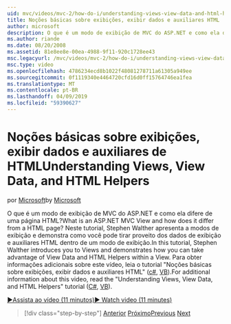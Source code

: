 ```yaml
---
uid: mvc/videos/mvc-2/how-do-i/understanding-views-view-data-and-html-helpers
title: Noções básicas sobre exibições, exibir dados e auxiliares HTML | Microsoft Docs
author: microsoft
description: O que é um modo de exibição de MVC do ASP.NET e como ela difere de uma página HTML? Neste tutorial, Stephen Walther apresenta exibições e demonstra como você pode t...
ms.author: riande
ms.date: 08/20/2008
ms.assetid: 81e8ee8e-00ea-4988-9f11-920c1728ee43
msc.legacyurl: /mvc/videos/mvc-2/how-do-i/understanding-views-view-data-and-html-helpers
msc.type: video
ms.openlocfilehash: 4786234ecd8b1022f48081278711a61305a949ee
ms.sourcegitcommit: 0f1119340e4464720cfd16d0ff15764746ea1fea
ms.translationtype: MT
ms.contentlocale: pt-BR
ms.lasthandoff: 04/09/2019
ms.locfileid: "59390627"
---
```

# <a name="understanding-views-view-data-and-html-helpers"></a><span data-ttu-id="50c52-104">Noções básicas sobre exibições, exibir dados e auxiliares de HTML</span><span class="sxs-lookup"><span data-stu-id="50c52-104">Understanding Views, View Data, and HTML Helpers</span></span>

<span data-ttu-id="50c52-105">por [Microsoft](https://github.com/microsoft)</span><span class="sxs-lookup"><span data-stu-id="50c52-105">by [Microsoft](https://github.com/microsoft)</span></span>

<span data-ttu-id="50c52-106">O que é um modo de exibição de MVC do ASP.NET e como ela difere de uma página HTML?</span><span class="sxs-lookup"><span data-stu-id="50c52-106">What is an ASP.NET MVC View and how does it differ from a HTML page?</span></span> <span data-ttu-id="50c52-107">Neste tutorial, Stephen Walther apresenta a modos de exibição e demonstra como você pode tirar proveito dos dados de exibição e auxiliares HTML dentro de um modo de exibição.</span><span class="sxs-lookup"><span data-stu-id="50c52-107">In this tutorial, Stephen Walther introduces you to Views and demonstrates how you can take advantage of View Data and HTML Helpers within a View.</span></span> <span data-ttu-id="50c52-108">Para obter informações adicionais sobre este vídeo, leia o tutorial "Noções básicas sobre exibições, exibir dados e auxiliares HTML" ([c#](../../../overview/older-versions-1/views/asp-net-mvc-views-overview-cs.md), [VB](../../../overview/older-versions-1/views/asp-net-mvc-views-overview-vb.md)).</span><span class="sxs-lookup"><span data-stu-id="50c52-108">For additional information about this video, read the "Understanding Views, View Data, and HTML Helpers" tutorial ([C#](../../../overview/older-versions-1/views/asp-net-mvc-views-overview-cs.md), [VB](../../../overview/older-versions-1/views/asp-net-mvc-views-overview-vb.md)).</span></span>

[<span data-ttu-id="50c52-109">&#9654;Assista ao vídeo (11 minutos)</span><span class="sxs-lookup"><span data-stu-id="50c52-109">&#9654; Watch video (11 minutes)</span></span>](https://channel9.msdn.com/Blogs/ASP-NET-Site-Videos/understanding-views-view-data-and-html-helpers)

> [!div class="step-by-step"]
> <span data-ttu-id="50c52-110">[Anterior](understanding-controllers-controller-actions-and-action-results.md)
> [Próximo](an-introduction-to-url-routing.md)</span><span class="sxs-lookup"><span data-stu-id="50c52-110">[Previous](understanding-controllers-controller-actions-and-action-results.md)
[Next](an-introduction-to-url-routing.md)</span></span>
